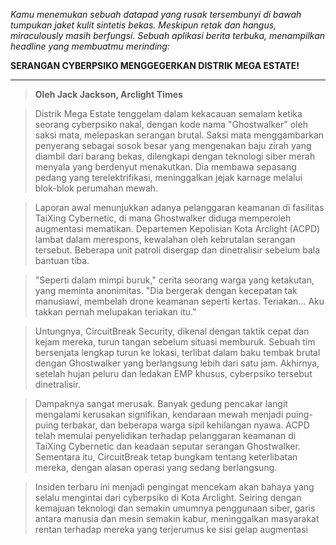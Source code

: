 _Kamu menemukan sebuah datapad yang rusak tersembunyi di bawah tumpukan jaket kulit sintetis bekas. Meskipun retak dan hangus, miraculously masih berfungsi. Sebuah aplikasi berita terbuka, menampilkan headline yang membuatmu merinding:_

**SERANGAN CYBERPSIKO MENGGEGERKAN DISTRIK MEGA ESTATE!**

---

> **Oleh Jack Jackson, Arclight Times**

> Distrik Mega Estate tenggelam dalam kekacauan semalam ketika seorang cyberpsiko nakal, dengan kode nama "Ghostwalker" oleh saksi mata, melepaskan serangan brutal. Saksi mata menggambarkan penyerang sebagai sosok besar yang mengenakan baju zirah yang diambil dari barang bekas, dilengkapi dengan teknologi siber merah menyala yang berdenyut menakutkan. Dia membawa sepasang pedang yang terelektrifikasi, meninggalkan jejak karnage melalui blok-blok perumahan mewah.

> Laporan awal menunjukkan adanya pelanggaran keamanan di fasilitas TaiXing Cybernetic, di mana Ghostwalker diduga memperoleh augmentasi mematikan. Departemen Kepolisian Kota Arclight (ACPD) lambat dalam merespons, kewalahan oleh kebrutalan serangan tersebut. Beberapa unit patroli disergap dan dinetralisir sebelum bala bantuan tiba.

> "Seperti dalam mimpi buruk," cerita seorang warga yang ketakutan, yang meminta anonimitas. "Dia bergerak dengan kecepatan tak manusiawi, membelah drone keamanan seperti kertas. Teriakan... Aku takkan pernah melupakan teriakan itu."

> Untungnya, CircuitBreak Security, dikenal dengan taktik cepat dan kejam mereka, turun tangan sebelum situasi memburuk. Sebuah tim bersenjata lengkap turun ke lokasi, terlibat dalam baku tembak brutal dengan Ghostwalker yang berlangsung lebih dari satu jam. Akhirnya, setelah hujan peluru dan ledakan EMP khusus, cyberpsiko tersebut dinetralisir.

> Dampaknya sangat merusak. Banyak gedung pencakar langit mengalami kerusakan signifikan, kendaraan mewah menjadi puing-puing terbakar, dan beberapa warga sipil kehilangan nyawa. ACPD telah memulai penyelidikan terhadap pelanggaran keamanan di TaiXing Cybernetic dan keadaan seputar serangan Ghostwalker. Sementara itu, CircuitBreak tetap bungkam tentang keterlibatan mereka, dengan alasan operasi yang sedang berlangsung.

> Insiden terbaru ini menjadi pengingat mencekam akan bahaya yang selalu mengintai dari cyberpsiko di Kota Arclight. Seiring dengan kemajuan teknologi dan semakin umumnya penggunaan siber, garis antara manusia dan mesin semakin kabur, meninggalkan masyarakat rentan terhadap mereka yang terjerumus ke sisi gelap augmentasi
